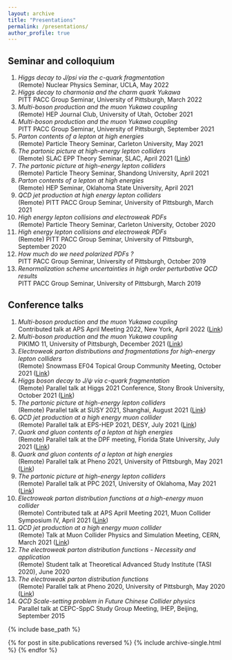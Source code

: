 ```yaml
---
layout: archive
title: "Presentations"
permalink: /presentations/
author_profile: true
---
```


## Seminar and colloquium
1. *Higgs decay to $J/psi$ via the $c$-quark fragmentation*  
(Remote) Nuclear Physics Seminar, UCLA, May 2022
1. *Higgs decay to charmonia and the charm quark Yukawa*  
PITT PACC Group Seminar, University of Pittsburgh, March 2022
1. *Multi-boson production and the muon Yukawa coupling*  
(Remote) HEP Journal Club, University of Utah, October 2021
1. *Multi-boson production and the muon Yukawa coupling*  
PITT PACC Group Seminar, University of Pittsburgh, September 2021
1. *Parton contents of a lepton at high energies*  
(Remote) Particle Theory Seminar, Carleton University, May 2021
2. *The partonic picture at high-energy lepton colliders*  
(Remote) SLAC EPP Theory Seminar, SLAC, April 2021 ([Link](https://theory.slac.stanford.edu/events/epp-theory-seminar-yang-ma-university-pittsburgh-the-partonic-picture-high-energy-lepton))
3. *The partonic picture at high-energy lepton colliders*  
(Remote) Particle Theory Seminar, Shandong University, April 2021
4. *Parton contents of a lepton at high energies*  
(Remote) HEP Seminar, Oklahoma State University, April 2021
5. *QCD jet production at high energy lepton colliders*  
(Remote) PITT PACC Group Seminar, University of Pittsburgh, March 2021
6. *High energy lepton collisions and electroweak PDFs*  
(Remote) Particle Theory Seminar, Carleton University, October 2020
7. *High energy lepton collisions and electroweak PDFs*  
(Remote) PITT PACC Group Seminar, University of Pittsburgh, September 2020
8. *How much do we need polarized PDFs ?*  
PITT PACC Group Seminar, University of Pittsburgh, October 2019
9. *Renormalization scheme uncertainties in high order perturbative QCD results*  
PITT PACC Group Seminar, University of Pittsburgh, March 2019


## Conference talks
1. *Multi-boson production and the muon Yukawa coupling*  
Contributed talk at APS April Meeting 2022, New York, April 2022 ([Link](https://meetings.aps.org/Meeting/APR22/Session/W02.4))
1. *Multi-boson production and the muon Yukawa coupling*  
PIKIMO 11, University of Pittsburgh, December 2021 ([Link](https://indico.cern.ch/event/1091676/contributions/4637673/))
1. *Electroweak parton distributions and fragmentations for high-energy lepton colliders*  
(Remote) Snowmass EF04 Topical Group Community Meeting, October 2021 ([Link](https://indico.fnal.gov/event/50481/))
1. *Higgs boson decay to $J/\psi$ via $c$-quark fragmentation*  
(Remote) Parallel talk at Higgs 2021 Conference, Stony Brook University, October 2021 ([Link](https://indico.cern.ch/event/1030068/contributions/4512705/))
2. *The partonic picture at high-energy lepton colliders*  
(Remote) Parallel talk at SUSY 2021, Shanghai, August 2021 ([Link](https://indico.cern.ch/event/875077/contributions/4485459/))
3. *QCD jet production at a high energy muon collider*  
(Remote)  Parallel talk at EPS-HEP 2021, DESY, July 2021 ([Link](https://indico.desy.de/event/28202/contributions/105559/))
4. *Quark and gluon contents of a lepton at high energies*  
(Remote) Parallel talk at the DPF meeting, Florida State University, July 2021 ([Link](https://indico.cern.ch/event/1034469/contributions/4432688/))
5. *Quark and gluon contents of a lepton at high energies*  
(Remote) Parallel talk at Pheno 2021, University of Pittsburgh, May 2021 ([Link](https://indico.cern.ch/event/982783/contributions/4364720/))
6. *The partonic picture at high-energy lepton colliders*  
(Remote) Parallel talk at PPC 2021, University of Oklahoma, May 2021 ([Link](https://indico.cern.ch/event/822029/contributions/4305741/))
7. *Electroweak parton distribution functions at a high-energy muon collider*  
(Remote) Contributed talk at APS April Meeting 2021, Muon Collider Symposium IV, April 2021 ([Link](https://meetings.aps.org/Meeting/APR21/Session/Y07.7))
8. *QCD jet production at a high energy muon collider*  
(Remote) Talk at Muon Collider Physics and Simulation Meeting, CERN, March 2021 ([Link](https://indico.cern.ch/event/1019298/))
9. *The electroweak parton distribution functions - Necessity and application*  
(Remote) Student talk at Theoretical Advanced Study Institute (TASI 2020), June 2020
1. *The electroweak parton distribution functions*  
(Remote) Parallel talk at Pheno 2020, University of Pittsburgh, May 2020 ([Link](https://indico.cern.ch/event/858682/contributions/3837172/))
1. *QCD Scale-setting problem in Future Chinese Collider physics*  
Parallel talk at CEPC-SppC Study Group Meeting, IHEP, Beijing, September 2015

{% include base_path %}

{% for post in site.publications reversed %}
  {% include archive-single.html %}
{% endfor %}
